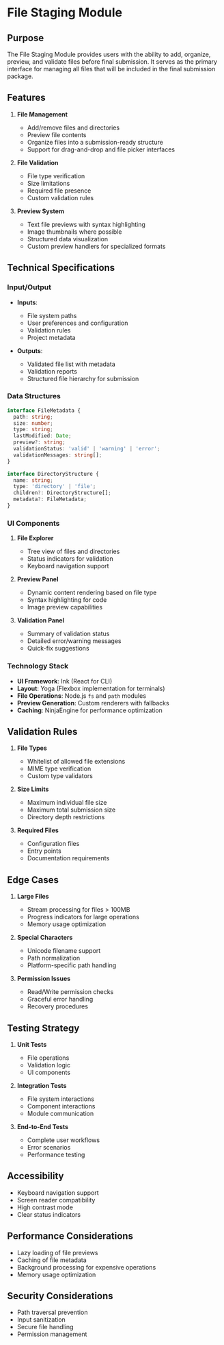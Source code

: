 # File Staging Module

## Purpose
The File Staging Module provides users with the ability to add, organize, preview, and validate files before final submission. It serves as the primary interface for managing all files that will be included in the final submission package.

## Features
1. **File Management**
   - Add/remove files and directories
   - Preview file contents
   - Organize files into a submission-ready structure
   - Support for drag-and-drop and file picker interfaces

2. **File Validation**
   - File type verification
   - Size limitations
   - Required file presence
   - Custom validation rules

3. **Preview System**
   - Text file previews with syntax highlighting
   - Image thumbnails where possible
   - Structured data visualization
   - Custom preview handlers for specialized formats

## Technical Specifications

### Input/Output
- **Inputs**:
  - File system paths
  - User preferences and configuration
  - Validation rules
  - Project metadata

- **Outputs**:
  - Validated file list with metadata
  - Validation reports
  - Structured file hierarchy for submission

### Data Structures
```typescript
interface FileMetadata {
  path: string;
  size: number;
  type: string;
  lastModified: Date;
  preview?: string;
  validationStatus: 'valid' | 'warning' | 'error';
  validationMessages: string[];
}

interface DirectoryStructure {
  name: string;
  type: 'directory' | 'file';
  children?: DirectoryStructure[];
  metadata?: FileMetadata;
}
```

### UI Components
1. **File Explorer**
   - Tree view of files and directories
   - Status indicators for validation
   - Keyboard navigation support

2. **Preview Panel**
   - Dynamic content rendering based on file type
   - Syntax highlighting for code
   - Image preview capabilities

3. **Validation Panel**
   - Summary of validation status
   - Detailed error/warning messages
   - Quick-fix suggestions

### Technology Stack
- **UI Framework**: Ink (React for CLI)
- **Layout**: Yoga (Flexbox implementation for terminals)
- **File Operations**: Node.js `fs` and `path` modules
- **Preview Generation**: Custom renderers with fallbacks
- **Caching**: NinjaEngine for performance optimization

## Validation Rules
1. **File Types**
   - Whitelist of allowed file extensions
   - MIME type verification
   - Custom type validators

2. **Size Limits**
   - Maximum individual file size
   - Maximum total submission size
   - Directory depth restrictions

3. **Required Files**
   - Configuration files
   - Entry points
   - Documentation requirements

## Edge Cases
1. **Large Files**
   - Stream processing for files > 100MB
   - Progress indicators for large operations
   - Memory usage optimization

2. **Special Characters**
   - Unicode filename support
   - Path normalization
   - Platform-specific path handling

3. **Permission Issues**
   - Read/Write permission checks
   - Graceful error handling
   - Recovery procedures

## Testing Strategy
1. **Unit Tests**
   - File operations
   - Validation logic
   - UI components

2. **Integration Tests**
   - File system interactions
   - Component interactions
   - Module communication

3. **End-to-End Tests**
   - Complete user workflows
   - Error scenarios
   - Performance testing

## Accessibility
- Keyboard navigation support
- Screen reader compatibility
- High contrast mode
- Clear status indicators

## Performance Considerations
- Lazy loading of file previews
- Caching of file metadata
- Background processing for expensive operations
- Memory usage optimization

## Security Considerations
- Path traversal prevention
- Input sanitization
- Secure file handling
- Permission management
